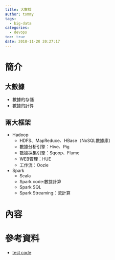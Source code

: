 ```yaml
---
title: 大數據
author: tommy
tags:
  - big-data
categories:
  - devops
toc: true
date: 2018-11-20 20:27:17
---
```


# 簡介

## 大數據
- 數據的存儲
- 數據的計算

## 兩大框架
- Hadoop
  - HDFS、MapReduce、HBase（NoSQL數據庫）
  - 數據分析引擎：Hive、Pig
  - 數據採集引擎：Sqoop、Flume
  - WEB管理：HUE
  - 工作流：Oozie
- Spark
  - Scala
  - Spark code:數據計算
  - Spark SQL
  - Spark Streaming：流計算

<!--more-->
# 內容



# 參考資料
- [test code](https://github.com/yudady/bigdata)

